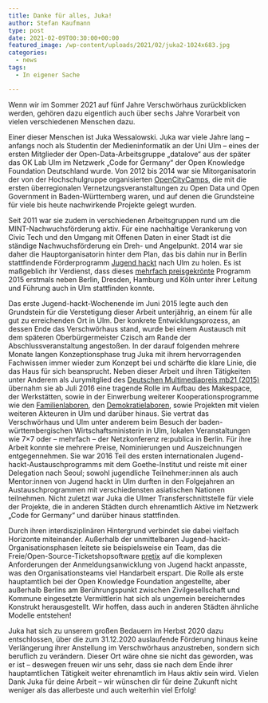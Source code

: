 ```yaml
---
title: Danke für alles, Juka!
author: Stefan Kaufmann
type: post
date: 2021-02-09T00:30:00+00:00
featured_image: /wp-content/uploads/2021/02/juka2-1024x683.jpg
categories:
  - news
tags:
  - In eigener Sache

---
```


Wenn wir im Sommer 2021 auf fünf Jahre Verschwörhaus zurückblicken werden, gehören dazu eigentlich auch über sechs Jahre Vorarbeit von vielen verschiedenen Menschen dazu.

Einer dieser Menschen ist Juka Wessalowski. Juka war viele Jahre lang – anfangs noch als Studentin der Medieninformatik an der Uni Ulm – eines der ersten Mitglieder der Open-Data-Arbeitsgruppe „datalove“ aus der später das OK Lab Ulm im Netzwerk „Code for Germany“ der Open Knowledge Foundation Deutschland wurde. Von 2012 bis 2014 war sie Mitorganisatorin der von der Hochschulgruppe organisierten [OpenCityCamps][2], die mit die ersten überregionalen Vernetzungsveranstaltungen zu Open Data und Open Government in Baden-Württemberg waren, und auf denen die Grundsteine für viele bis heute nachwirkende Projekte gelegt wurden.

Seit 2011 war sie zudem in verschiedenen Arbeitsgruppen rund um die MINT-Nachwuchsförderung aktiv. Für eine nachhaltige Verankerung von Civic Tech und den Umgang mit Offenen Daten in einer Stadt ist die ständige Nachwuchsförderung ein Dreh- und Angelpunkt. 2014 war sie daher die Hauptorganisatorin hinter dem Plan, das bis dahin nur in Berlin stattfindende Förderprogramm [Jugend hackt][3] nach Ulm zu holen. Es ist maßgeblich ihr Verdienst, dass dieses [mehrfach preisgekrönte][4] Programm 2015 erstmals neben Berlin, Dresden, Hamburg und Köln unter ihrer Leitung und Führung auch in Ulm stattfinden konnte.

Das erste Jugend-hackt-Wochenende im Juni 2015 legte auch den Grundstein für die Verstetigung dieser Arbeit unterjährig, an einem für alle gut zu erreichenden Ort in Ulm. Der konkrete Entwicklungsprozess, an dessen Ende das Verschwörhaus stand, wurde bei einem Austausch mit dem späteren Oberbürgermeister Czisch am Rande der Abschlussveranstaltung angestoßen. In der darauf folgenden mehrere Monate langen Konzeptionsphase trug Juka mit ihrem hervorragenden Fachwissen immer wieder zum Konzept bei und schärfte die klare Linie, die das Haus für sich beansprucht. Neben dieser Arbeit und ihren Tätigkeiten unter Anderem als Jurymitglied des [Deutschen Multimediapreis mb21 (2015)][5] übernahm sie ab Juli 2016 eine tragende Rolle im Aufbau des Makespace, der Werkstätten, sowie in der Einwerbung weiterer Kooperationsprogramme wie den [Familienlaboren][6], den [Demokratielaboren][7], sowie Projekten mit vielen weiteren Akteuren in Ulm und darüber hinaus. Sie vertrat das Verschwörhaus und Ulm unter anderem beim Besuch der baden-württembergischen Wirtschaftsministerin in Ulm, lokalen Veranstaltungen wie 7×7 oder – mehrfach – der Netzkonferenz re:publica in Berlin. Für ihre Arbeit konnte sie mehrere Preise, Nominierungen und Auszeichnungen entgegennehmen. Sie war 2016 Teil des ersten internationalen Jugend-hackt-Austauschprogramms mit dem Goethe-Institut und reiste mit einer Delegation nach Seoul; sowohl jugendliche Teilnehmer:innen als auch Mentor:innen von Jugend hackt in Ulm durften in den Folgejahren an Austauschprogrammen mit verschiedensten asiatischen Nationen teilnehmen. Nicht zuletzt war Juka die Ulmer Transferschnittstelle für viele der Projekte, die in anderen Städten durch ehrenamtlich Aktive im Netzwerk „Code for Germany“ und darüber hinaus stattfinden.

Durch ihren interdisziplinären Hintergrund verbindet sie dabei vielfach Horizonte miteinander. Außerhalb der unmittelbaren Jugend-hackt-Organisationsphasen leitete sie beispielsweise ein Team, das die Freie/Open-Source-Ticketshopsoftware [pretix][8] auf die komplexen Anforderungen der Anmeldungsanwicklung von Jugend hackt anpasste, was den Organisationsteams viel Handarbeit erspart. Die Rolle als erste hauptamtlich bei der Open Knowledge Foundation angestellte, aber außerhalb Berlins am Berührungspunkt zwischen Zivilgesellschaft und Kommune eingesetzte Vermittlerin hat sich als ungemein bereicherndes Konstrukt herausgestellt. Wir hoffen, dass auch in anderen Städten ähnliche Modelle entstehen!

Juka hat sich zu unserem großen Bedauern im Herbst 2020 dazu entschlossen, über die zum 31.12.2020 auslaufende Förderung hinaus keine Verlängerung ihrer Anstellung im Verschwörhaus anzustreben, sondern sich beruflich zu verändern. Dieser Ort wäre ohne sie nicht das geworden, was er ist – deswegen freuen wir uns sehr, dass sie nach dem Ende ihrer hauptamtlichen Tätigkeit weiter ehrenamtlich im Haus aktiv sein wird. Vielen Dank Juka für deine Arbeit – wir wünschen dir für deine Zukunft nicht weniger als das allerbeste und auch weiterhin viel Erfolg!

 [1]: https://verschwoerhaus.de/wp-content/uploads/2021/02/juka2.jpg
 [2]: http://www.opencitycamp.de/
 [3]: https://jugendhackt.org/
 [4]: https://jugendhackt.org/ueber/
 [5]: https://www.mb21.de/
 [6]: https://familienlabore.de/
 [7]: https://demokratielabore.de/
 [8]: https://pretix.eu/about/de/
